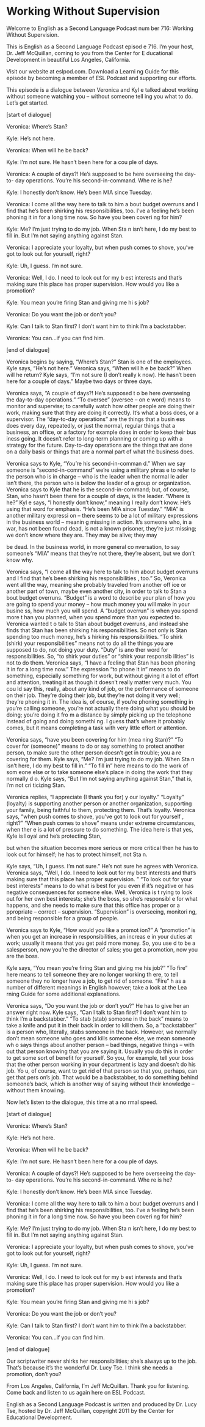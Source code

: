 # Working Without Supervision

Welcome to English as a Second Language Podcast num ber 716: Working Without Supervision. 

This is English as a Second Language Podcast episod e 716.  I’m your host, Dr. Jeff McQuillan, coming to you from the Center for E ducational Development in beautiful Los Angeles, California. 

Visit our website at eslpod.com.  Download a Learni ng Guide for this episode by becoming a member of ESL Podcast and supporting our  efforts. 

This episode is a dialogue between Veronica and Kyl e talked about working without someone watching you – without someone tell ing you what to do.  Let’s get started. 

[start of dialogue] 

Veronica:  Where’s Stan? 

Kyle:  He’s not here.   

Veronica:  When will he be back? 

Kyle:  I’m not sure.  He hasn’t been here for a cou ple of days. 

Veronica:  A couple of days?!  He’s supposed to be here overseeing the day-to- day operations.  You’re his second-in-command.  Whe re is he? 

Kyle:  I honestly don’t know.  He’s been MIA since Tuesday. 

Veronica:  I come all the way here to talk to him a bout budget overruns and I find that he’s been shirking his responsibilities, too.  I’ve a feeling he’s been phoning it in for a long time now.  So have you been coveri ng for him? 

Kyle:  Me?  I’m just trying to do my job.  When Sta n isn’t here, I do my best to fill in.  But I’m not saying anything against Stan.   

Veronica:  I appreciate your loyalty, but when push  comes to shove, you’ve got to look out for yourself, right? 

Kyle:  Uh, I guess.  I’m not sure.  

 Veronica:  Well, I do.  I need to look out for my b est interests and that’s making sure this place has proper supervision.  How would you like a promotion? 

Kyle:  You mean you’re firing Stan and giving me hi s job? 

Veronica:  Do you want the job or don’t you? 

Kyle:  Can I talk to Stan first?  I don’t want him to think I’m a backstabber.   

Veronica:  You can…if you can find him. 

[end of dialogue] 

Veronica begins by saying, “Where’s Stan?”  Stan is  one of the employees.  Kyle says, “He’s not here.”  Veronica says, “When will h e be back?”  When will he return?  Kyle says, “I’m not sure (I don’t really k now).  He hasn’t been here for a couple of days.”  Maybe two days or three days.   

Veronica says, “A couple of days?!  He’s supposed t o be here overseeing the day-to-day operations.”  “To oversee” (oversee – on e word) means to monitor and supervise; to carefully watch how other people are doing their work, making sure that they are doing it correctly.  It’s what a  boss does, or a supervisor.  The “day-to-day operations” are the things that a busin ess does every day, repeatedly, or just the normal, regular things that  a business, an office, or a factory for example does in order to keep their bus iness going.  It doesn’t refer to long-term planning or coming up with a strategy for  the future.  Day-to-day operations are the things that are done on a daily basis or things that are a normal part of what the business does. 

Veronica says to Kyle, “You’re his second-in-comman d.”  When we say someone is “second-in-command” we’re using a military phras e to refer to the person who is in charge – who is the leader when the normal le ader isn’t there, the person who is below the leader of a group or organization.   Veronica says to Kyle that he is the second-in-command; but, of course, Stan, who  hasn’t been there for a couple of days, is the leader.  “Where is he?”  Kyl e says, “I honestly don’t know,” meaning I really don’t know.  He’s using that word for emphasis.  “He’s been MIA since Tuesday.”  “MIA” is another military expressi on – there seems to be a lot of military expressions in the business world – meanin g missing in action.  It’s someone who, in a war, has not been found dead, is not a known prisoner, they’re just missing; we don’t know where they are.   They may be alive; they may  

be dead.  In the business world, in more general co nversation, to say someone’s “MIA” means that they’re not there, they’re absent,  but we don’t know why. 

Veronica says, “I come all the way here to talk to him about budget overruns and I find that he’s been shirking his responsibilities , too.”  So, Veronica went all the way, meaning she probably traveled from another off ice or another part of town, maybe even another city, in order to talk to Stan a bout budget overruns. “Budget” is a word to describe your plan of how you  are going to spend your money – how much money you will make in your busine ss, how much you will spend.  A “budget overrun” is when you spend more t han you planned, when you spend more than you expected to.  Veronica wanted t o talk to Stan about budget overruns, and instead she finds that Stan has been shirking his responsibilities. So not only is Stan spending too much money, he’s s hirking his responsibilities. “To shirk (shirk) your responsibilities” means not to do all the things you are supposed to do, not doing your duty.  “Duty” is ano ther word for responsibilities. So, “to shirk your duties” or “shirk your responsib ilities” is not to do them. Veronica says, “I have a feeling that Stan has been  phoning it in for a long time now.”  The expression “to phone it in” means to do something, especially something for work, but without giving it a lot of effort and attention, treating it as though it doesn’t really matter very much.  You cou ld say this, really, about any kind of job, or the performance of someone on their  job.  They’re doing their job, but they’re not doing it very well; they’re phoning  it in.  The idea is, of course, if you’re phoning something in you’re calling someone,  you’re not actually there doing what you should be doing; you’re doing it fro m a distance by simply picking up the telephone instead of going and doing somethi ng.  I guess that’s where it probably comes, but it means completing a task with  very little effort or attention. 

Veronica says, “have you been covering for him (mea ning Stan)?”  “To cover for (someone)” means to do or say something to protect another person, to make sure the other person doesn’t get in trouble; you a re covering for them.  Kyle says, “Me?  I’m just trying to do my job.  When Sta n isn’t here, I do my best to fill in.”  “To fill in” here means to do the work of som eone else or to take someone else’s place in doing the work that they normally d o.  Kyle says, “But I’m not saying anything against Stan,” that is, I’m not cri ticizing Stan.   

Veronica replies, “I appreciate (I thank you for) y our loyalty.”  “Loyalty” (loyalty) is supporting another person or another organization, supporting your family, being faithful to them, protecting them.  That’s loyalty.   Veronica says, “when push comes to shove, you’ve got to look out for yourself , right?”  “When push comes to shove” means under extreme circumstances, when ther e is a lot of pressure to do something.  The idea here is that yes, Kyle is l oyal and he’s protecting Stan,  

but when the situation becomes more serious or more  critical then he has to look out for himself; he has to protect himself, not Sta n. 

Kyle says, “Uh, I guess.  I’m not sure.”  He’s not sure he agrees with Veronica. Veronica says, “Well, I do.  I need to look out for  my best interests and that’s making sure that this place has proper supervision. ”  “To look out for your best interests” means to do what is best for you even if  it’s negative or has negative consequences for someone else.  Well, Veronica is t rying to look out for her own best interests; she’s the boss, so she’s responsibl e for what happens, and she needs to make sure that this office has proper or a ppropriate – correct – supervision.  “Supervision” is overseeing, monitori ng, and being responsible for a group of people.   

Veronica says to Kyle, “How would you like a promot ion?”  A “promotion” is when you get an increase in responsibilities, an increas e in your duties at work; usually it means that you get paid more money.  So, you use d to be a salesperson, now you’re the director of sales; you get a promotion, now you are the boss. 

Kyle says, “You mean you’re firing Stan and giving me his job?”  “To fire” here means to tell someone they are no longer working th ere, to tell someone they no longer have a job, to get rid of someone.  “Fire” h as a number of different meanings in English however; take a look at the Lea rning Guide for some additional explanations. 

Veronica says, “Do you want the job or don’t you?”  He has to give her an answer right now.  Kyle says, “Can I talk to Stan first?  I don’t want him to think I’m a backstabber.”  “To stab (stab) someone in the back”  means to take a knife and put it in their back in order to kill them.  So, a “backstabber” is a person who, literally, stabs someone in the back.  However, we normally don’t mean someone who goes and kills someone else, we mean someone wh o says things about another person – bad things, negative things – with out that person knowing that you are saying it.  Usually you do this in order to  get some sort of benefit for yourself.  So you, for example, tell your boss that  the other person working in your department is lazy and doesn’t do his job.  Yo u, of course, want to get rid of that person so that you, perhaps, can get that pers on’s job.  That would be a backstabber, to do something behind someone’s back,  which is another way of saying without their knowledge – without them knowi ng. 

Now let’s listen to the dialogue, this time at a no rmal speed. 

[start of dialogue] 

Veronica:  Where’s Stan? 

Kyle:  He’s not here.   

Veronica:  When will he be back? 

Kyle:  I’m not sure.  He hasn’t been here for a cou ple of days. 

Veronica:  A couple of days?!  He’s supposed to be here overseeing the day-to- day operations.  You’re his second-in-command.  Whe re is he? 

Kyle:  I honestly don’t know.  He’s been MIA since Tuesday. 

Veronica:  I come all the way here to talk to him a bout budget overruns and I find that he’s been shirking his responsibilities, too.  I’ve a feeling he’s been phoning it in for a long time now.  So have you been coveri ng for him? 

Kyle:  Me?  I’m just trying to do my job.  When Sta n isn’t here, I do my best to fill in.  But I’m not saying anything against Stan.   

Veronica:  I appreciate your loyalty, but when push  comes to shove, you’ve got to look out for yourself, right? 

Kyle:  Uh, I guess.  I’m not sure. 

Veronica:  Well, I do.  I need to look out for my b est interests and that’s making sure this place has proper supervision.  How would you like a promotion? 

Kyle:  You mean you’re firing Stan and giving me hi s job? 

Veronica:  Do you want the job or don’t you? 

Kyle:  Can I talk to Stan first?  I don’t want him to think I’m a backstabber.   

Veronica:  You can…if you can find him. 

[end of dialogue] 

Our scriptwriter never shirks her responsibilities;  she’s always up to the job. That’s because it’s the wonderful Dr. Lucy Tse.  I think she needs a promotion, don’t you?   

 From Los Angeles, California, I’m Jeff McQuillan.  Thank you for listening.  Come back and listen to us again here on ESL Podcast. 

English as a Second Language Podcast is written and  produced by Dr. Lucy Tse, hosted by Dr. Jeff McQuillan, copyright 2011 by the  Center for Educational Development.

